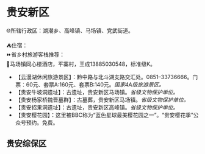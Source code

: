 # 贵安新区  
🌐所辖行政区：湖潮乡、高峰镇、马场镇、党武街道。  

⛺住宿：  
⏩省乡村旅游客栈推荐：  
🔸马场镇同心楼酒店，平寨村，王成13885030548，标准级K。  

* 【云漫湖休闲旅游景区】：黔中路与北斗湖支路交汇处。0851–33736666。门票：60元、套票A:160元、套票B:140元。*国家4A级旅游景区。*  
* 【贵安牛坡洞遗址】：古遗址，贵安新区马场镇。*省级文物保护单位。*  
* 【贵安杨家桥魏晋墓群】：古墓葬，贵安新区马场镇。*省级文物保护单位。*  
* 【贵安招果洞遗址】：古遗址，贵安新区高峰镇。*省级文物保护单位。*  
* 【贵安樱花园】：这里被BBC称为“蓝色星球最美樱花园之一”。“贵安樱花季”公众号预约。免费。  

## 贵安综保区  
